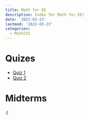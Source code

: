 ```yaml
---
title: Math for EE
description: Index for Math for EE!
date: '2022-03-23'
lastmod: '2022-03-23'
categories:
  - Math215
---
```


# Quizes
- [Quiz 1](/p/sem4/mathee/quiz1/) 
- [Quiz 2](/p/sem4/mathee/quiz2/) 

# Midterms
:(

